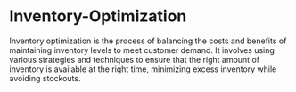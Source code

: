 # Inventory-Optimization
Inventory optimization is the process of balancing the costs and benefits of maintaining inventory levels to meet customer demand. It involves using various strategies and techniques to ensure that the right amount of inventory is available at the right time, minimizing excess inventory while avoiding stockouts.
